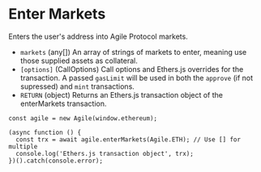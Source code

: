 # Enter Markets

Enters the user's address into Agile Protocol markets.

* `markets` \(any\[\]\) An array of strings of markets to enter, meaning use those supplied assets as collateral.
* `[options]` \(CallOptions\) Call options and Ethers.js overrides for the transaction. A passed `gasLimit` will be used in both the `approve` \(if not supressed\) and `mint` transactions.
* `RETURN` \(object\) Returns an Ethers.js transaction object of the enterMarkets transaction.

```text
const agile = new Agile(window.ethereum);

(async function () {
  const trx = await agile.enterMarkets(Agile.ETH); // Use [] for multiple
  console.log('Ethers.js transaction object', trx);
})().catch(console.error);
```


